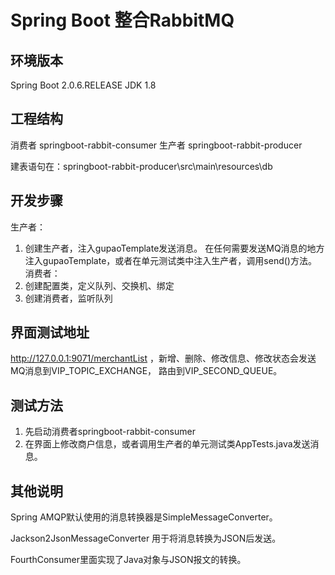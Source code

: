 # Spring Boot 整合RabbitMQ

## 环境版本
  Spring Boot 2.0.6.RELEASE
  JDK 1.8

## 工程结构
消费者 springboot-rabbit-consumer
生产者 springboot-rabbit-producer

建表语句在：springboot-rabbit-producer\src\main\resources\db

## 开发步骤
  生产者：  
1.  创建生产者，注入gupaoTemplate发送消息。
     在任何需要发送MQ消息的地方注入gupaoTemplate，或者在单元测试类中注入生产者，调用send()方法。
      消费者： 
2.  创建配置类，定义队列、交换机、绑定
3.  创建消费者，监听队列

## 界面测试地址
http://127.0.0.1:9071/merchantList  ，新增、删除、修改信息、修改状态会发送MQ消息到VIP_TOPIC_EXCHANGE，
路由到VIP_SECOND_QUEUE。

## 测试方法
1.  先启动消费者springboot-rabbit-consumer
2.  在界面上修改商户信息，或者调用生产者的单元测试类AppTests.java发送消息。

## 其他说明
  Spring AMQP默认使用的消息转换器是SimpleMessageConverter。

  Jackson2JsonMessageConverter 用于将消息转换为JSON后发送。

  FourthConsumer里面实现了Java对象与JSON报文的转换。